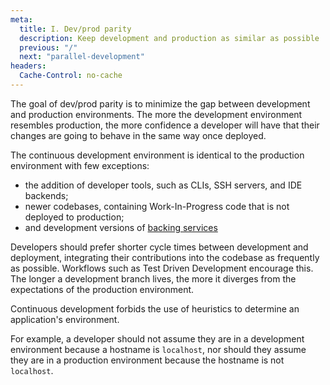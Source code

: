 ```yaml
---
meta:
  title: I. Dev/prod parity
  description: Keep development and production as similar as possible
  previous: "/"
  next: "parallel-development"
headers:
  Cache-Control: no-cache
---
```


The goal of dev/prod parity is to minimize the gap between development and production environments. The more the development environment resembles production, the more confidence a developer will have that their changes are going to behave in the same way once deployed.

The continuous development environment is identical to the production environment with few exceptions:

- the addition of developer tools, such as CLIs, SSH servers, and IDE backends;
- newer codebases, containing Work-In-Progress code that is not deployed to production;
- and development versions of [backing services](backing-services)

Developers should prefer shorter cycle times between development and deployment, integrating their contributions into the codebase as frequently as possible. Workflows such as Test Driven Development encourage this. The longer a development branch lives, the more it diverges from the expectations of the production environment.

Continuous development forbids the use of heuristics to determine an application's environment.

For example, a developer should not assume they are in a development environment because a hostname is `localhost`, nor should they assume they are in a production environment because the hostname is not `localhost`.
